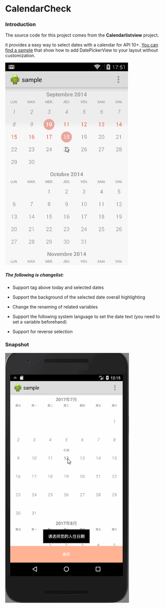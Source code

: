 CalendarCheck
================
### Introduction ###

The source code for this project comes from the **Calendarlistview** project.

it provides a easy way to select dates with a calendar for API 10+. [You can find a sample](https://github.com/traex/CalendarListview/blob/master/sample/) that show how to add DatePickerView to your layout without customization.

![CalendarListview GIF](https://github.com/sieml/CalendarCheck/blob/master/demo.gif)

##### The following is changelist: #####



- Support tag above today and selected dates

- Support the background of the selected date overall highlighting

- Change the renaming of related variables


- Support the following system language to set the date text (you need to set a variable beforehand)

- Support for reverse selection

### Snapshot ###

![CalendarCheck GIF](https://github.com/sieml/CalendarCheck/blob/master/calendardemo.gif)
